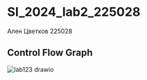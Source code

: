 # SI_2024_lab2_225028

Ален Цветков 225028

## Control Flow Graph

![lab123 drawio](https://github.com/AlenCvetkov/SI_2024_lab2_225028/assets/150276882/1577f2d7-9993-4886-ac7f-634fb8588cc0)
